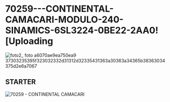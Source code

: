 # 70259---CONTINENTAL-CAMACARI-MODULO-240-SINAMICS-6SL3224-0BE22-2AA0![Uploading 

![foto2_ foto a6070ae9ea750ea9 37303235395f323032332d31312d32335431363a30363a34365b38363034375d2e6a7067](https://github.com/alanmmartins/70259---CONTINENTAL-CAMACARI-MODULO-240-SINAMICS-6SL3224-0BE22-2AA0/assets/63621071/cfc644da-42e6-4556-966d-df8293a00d16)

## STARTER
![70259 - CONTINENTAL CAMACARI](https://github.com/alanmmartins/70259---CONTINENTAL-CAMACARI-MODULO-240-SINAMICS-6SL3224-0BE22-2AA0/assets/63621071/412bca78-c31b-47f8-891a-8dcb10b71a40)
